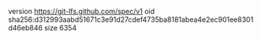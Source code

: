 version https://git-lfs.github.com/spec/v1
oid sha256:d312993aabd51671c3e91d27cdef4735ba8181abea4e2ec901ee8301d46eb846
size 6354
